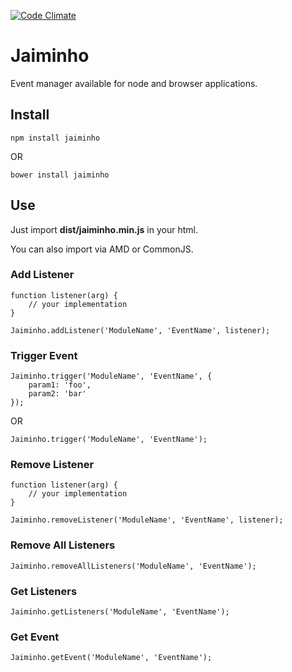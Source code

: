 [![Code Climate](https://codeclimate.com/github/PicanhaLabs/jaiminho/badges/gpa.svg)](https://codeclimate.com/github/PicanhaLabs/jaiminho)

# Jaiminho

Event manager available for node and browser applications.

## Install

```
npm install jaiminho
```

OR

```
bower install jaiminho
```

## Use

Just import **dist/jaiminho.min.js** in your html.

You can also import via AMD or CommonJS.

### Add Listener

```
function listener(arg) {
	// your implementation
}

Jaiminho.addListener('ModuleName', 'EventName', listener);
```

### Trigger Event
```
Jaiminho.trigger('ModuleName', 'EventName', {
	param1: 'foo',
	param2: 'bar'
});
```


OR


```
Jaiminho.trigger('ModuleName', 'EventName');
```

### Remove Listener

```
function listener(arg) {
	// your implementation
}

Jaiminho.removeListener('ModuleName', 'EventName', listener);
```

### Remove All Listeners

```
Jaiminho.removeAllListeners('ModuleName', 'EventName');
```

### Get Listeners

```
Jaiminho.getListeners('ModuleName', 'EventName');
```

### Get Event

```
Jaiminho.getEvent('ModuleName', 'EventName');
```
